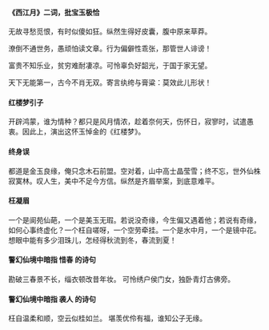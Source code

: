 #### 《西江月》二词，批宝玉极恰
无故寻愁觅恨，有时似傻如狂。纵然生得好皮囊，腹中原来草莽。

潦倒不通世务，愚顽怕读文章。行为偏僻性乖张，那管世人诽谤！

富贵不知乐业，贫穷难耐凄凉。可怜辜负好韶光，于国于家无望。

天下无能第一，古今不肖无双。寄言纨绔与膏粱：莫效此儿形状！

#### 红楼梦引子
开辟鸿蒙，谁为情种？都只是风月情浓，趁着奈何天，伤怀日，寂寥时，试遣愚衷。因此上，演出这怀玉悼金的《红楼梦》。

#### 终身误
都道是金玉良缘，俺只念木石前盟。空对着，山中高士晶莹雪；终不忘，世外仙株寂寞林。叹人生，美中不足今方信。纵然是齐眉举案，到底意难平。

#### 枉凝眉
一个是阆苑仙葩，一个是美玉无瑕。若说没奇缘，今生偏又遇着他；若说有奇缘，如何心事终虚化？一个枉自嗟呀，一个空劳牵挂。一个是水中月，一个是镜中花。想眼中能有多少泪珠儿，怎经得秋流到冬，春流到夏！

#### 警幻仙境中暗指 惜春 的诗句
勘破三春景不长，缁衣顿改昔年妆。
可怜绣户侯门女，独卧青灯古佛旁。

#### 警幻仙境中暗指 袭人 的诗句
枉自温柔和顺，空云似桂如兰。
堪羡优伶有福，谁知公子无缘。
